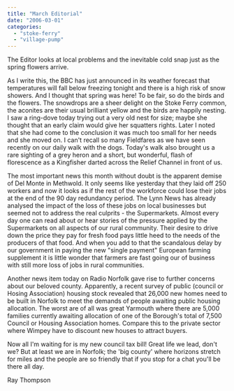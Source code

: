 ```yaml
---
title: "March Editorial"
date: "2006-03-01"
categories: 
  - "stoke-ferry"
  - "village-pump"
---
```


The Editor looks at local problems and the inevitable cold snap just as the spring flowers arrive.

As I write this, the BBC has just announced in its weather forecast that temperatures will fall below freezing tonight and there is a high risk of snow showers. And I thought that spring was here! To be fair, so do the birds and the flowers. The snowdrops are a sheer delight on the Stoke Ferry common, the aconites are their usual brilliant yellow and the birds are happily nesting. I saw a ring-dove today trying out a very old nest for size; maybe she thought that an early claim would give her squatters rights. Later I noted that she had come to the conclusion it was much too small for her needs and she moved on. I can't recall so many Fieldfares as we have seen recently on our daily walk with the dogs. Today's walk also brought us a rare sighting of a grey heron and a short, but wonderful, flash of florescence as a Kingfisher darted across the Relief Channel in front of us.

The most important news this month without doubt is the apparent demise of Del Monte in Methwold. It only seems like yesterday that they laid off 250 workers and now it looks as if the rest of the workforce could lose their jobs at the end of the 90 day redundancy period. The Lynn News has already analysed the impact of the loss of these jobs on local businesses but seemed not to address the real culprits - the Supermarkets. Almost every day one can read about or hear stories of the pressure applied by the Supermarkets on all aspects of our rural community. Their desire to drive down the price they pay for fresh food pays little heed to the needs of the producers of that food. And when you add to that the scandalous delay by our government in paying the new "single payment" European farming supplement it is little wonder that farmers are fast going our of business with still more loss of jobs in rural communities.

Another news item today on Radio Norfolk gave rise to further concerns about our beloved county. Apparently, a recent survey of public (council or Hosing Association) housing stock revealed that 26,000 new homes need to be built in Norfolk to meet the demands of people awaiting public housing allocation. The worst are of all was great Yarmouth where there are 5,000 families currently awaiting allocation of one of the Borough's total of 7,500 Council or Housing Association homes. Compare this to the private sector where Wimpey have to discount new houses to attract buyers.

Now all I'm waiting for is my new council tax bill! Great life we lead, don't we? But at least we are in Norfolk; the 'big county' where horizons stretch for miles and the people are so friendly that if you stop for a chat you'll be there all day.

Ray Thompson
